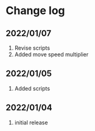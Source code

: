 # Change log

## 2022/01/07
1. Revise scripts
1. Added move speed multiplier

## 2022/01/05
1. Added scripts

## 2022/01/04
1. initial release
